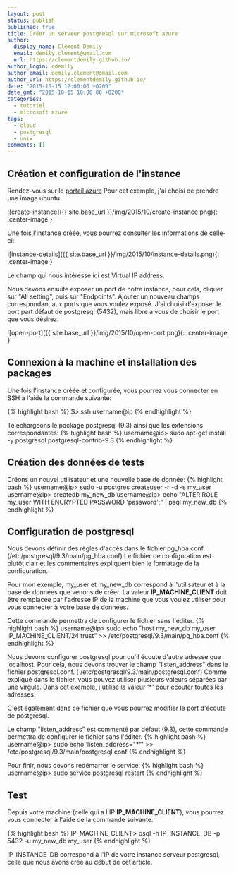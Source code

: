 ```yaml
---
layout: post
status: publish
published: true
title: Créer un serveur postgresql sur microsoft azure
author:
  display_name: Clément Demily
  email: demily.clement@gmail.com
  url: https://clementdemily.github.io/
author_login: cdemily
author_email: demily.clement@gmail.com
author_url: https://clementdemily.github.io/
date: "2015-10-15 12:00:00 +0200"
date_gmt: "2015-10-15 10:00:00 +0200"
categories:
  - tutoriel
  - microsoft azure
tags:
  - cloud
  - postgresql
  - unix
comments: []
---
```


## Création et configuration de l'instance

Rendez-vous sur le [portail azure](https://portal.azure.com)
Pour cet exemple, j'ai choisi de prendre une image ubuntu.

![create-instance]({{ site.base_url }}/img/2015/10/create-instance.png){: .center-image }

Une fois l'instance créée, vous pourrez consulter les informations de celle-ci:

![instance-details]({{ site.base_url }}/img/2015/10/instance-details.png){: .center-image }

Le champ qui nous intéresse ici est Virtual IP address.

Nous devons ensuite exposer un port de notre instance, pour cela, cliquer sur "All setting", puis sur "Endpoints".
Ajouter un nouveau champs correspondant aux ports que vous voulez exposé.
J'ai choisi d'exposer le port part défaut de postgresql (5432), mais libre a vous de choisir le port que vous désirez.

![open-port]({{ site.base_url }}/img/2015/10/open-port.png){: .center-image }

## Connexion à la machine et installation des packages

Une fois l'instance créée et configurée, vous pourrez vous connecter en SSH à l'aide la commande suivante:

{% highlight bash %}
\$> ssh username@ip
{% endhighlight %}

Téléchargeons le package postgresql (9.3) ainsi que les extensions correspondantes:
{% highlight bash %}
username@ip> sudo apt-get install -y postgresql postgresql-contrib-9.3
{% endhighlight %}

## Création des données de tests

Créons un nouvel utilisateur et une nouvelle base de donnée:
{% highlight bash %}
username@ip> sudo -u postgres createuser -r -d -s my_user
username@ip> createdb my_new_db
username@ip> echo "ALTER ROLE my_user WITH ENCRYPTED PASSWORD 'password';" | psql my_new_db
{% endhighlight %}

## Configuration de postgresql

Nous devons définir des règles d'accès dans le fichier pg_hba.conf. (/etc/postgresql/9.3/main/pg_hba.conf)
Le fichier de configuration est plutôt clair et les commentaires expliquent bien le formatage de la configuration.

Pour mon exemple, my_user et my_new_db correspond à l'utilisateur et à la base de données que venons de créer.
La valeur **IP_MACHINE_CLIENT** doit être remplacée par l'adresse IP de la machine que vous voulez utiliser pour vous connecter à votre base de données.

Cette commande permettra de configurer le fichier sans l'éditer.
{% highlight bash %}
username@ip> sudo echo "host my_new_db my_user IP_MACHINE_CLIENT/24 trust" >> /etc/postgresql/9.3/main/pg_hba.conf
{% endhighlight %}

Nous devons configurer postgresql pour qu'il écoute d'autre adresse que localhost.
Pour cela, nous devons trouver le champ "listen_address" dans le fichier postgresql.conf. ( /etc/postgresql/9.3/main/postgresql.conf)
Comme expliqué dans le fichier, vous pouvez utiliser plusieurs valeurs séparées par une virgule.
Dans cet exemple, j'utilise la valeur '\*' pour écouter toutes les adresses.

C'est également dans ce fichier que vous pourrez modifier le port d'écoute de postgresql.

Le champ "listen_address" est commenté par défaut (9.3), cette commande permettra de configurer le fichier sans l'éditer.
{% highlight bash %}
username@ip> sudo echo ‘listen_address="\*"' >> /etc/postgresql/9.3/main/postgresql.conf
{% endhighlight %}

Pour finir, nous devons redémarrer le service:
{% highlight bash %}
username@ip> sudo service postgresql restart
{% endhighlight %}

## Test

Depuis votre machine (celle qui a l'IP **IP_MACHINE_CLIENT**), vous pourrez vous connecter à l'aide de la commande suivante:

{% highlight bash %}
IP_MACHINE_CLIENT> psql -h IP_INSTANCE_DB -p 5432 -u my_new_db my_user
{% endhighlight %}

IP_INSTANCE_DB correspond à l'IP de votre instance serveur postgresql, celle que nous avons créé au début de cet article.
